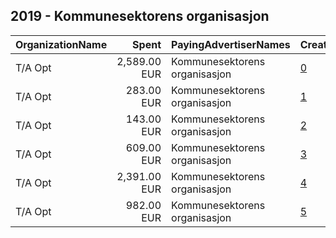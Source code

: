 ## 2019 - Kommunesektorens organisasjon 
|OrganizationName|Spent|PayingAdvertiserNames|CreativeUrls|Impressions|Genders|AgeBrackets|CountryCodes|BillingAddresses|CandidateBallotInformation|
|:---|---:|:---|:---|---:|:---|:---|:---|:---|:---|
|T/A Opt|2,589.00 EUR|Kommunesektorens organisasjon|[0](https://www.snap.com/political-ads/asset/1783cbe17e39a1b1cccdfa5901be63f0dc3ddb51908495f40264eb52079da8da?mediaType=mp4)|1,120,214||20-34|norway|"Øvre Slottsgate 8,Oslo,0157,NO"||
|T/A Opt|283.00 EUR|Kommunesektorens organisasjon|[1](https://www.snap.com/political-ads/asset/5f9b354de58eb2450477761912a4fac79d96f02664f34a52bdb08ad1466f05e6?mediaType=mp4)|122,301||20-34|norway|"Øvre Slottsgate 8,Oslo,0157,NO"||
|T/A Opt|143.00 EUR|Kommunesektorens organisasjon|[2](https://www.snap.com/political-ads/asset/b82db95850cff14956c66cb26fc4ee1f7551571483101ee00f06089ea4ef0028?mediaType=mp4)|74,865||20-34|norway|"Øvre Slottsgate 8,Oslo,0157,NO"||
|T/A Opt|609.00 EUR|Kommunesektorens organisasjon|[3](https://www.snap.com/political-ads/asset/e39f0cb9013c5b2d5b9d986ea64ad455847f2ff442b0553eeff09df6b016c23f?mediaType=mp4)|235,780||20-34|norway|"Øvre Slottsgate 8,Oslo,0157,NO"||
|T/A Opt|2,391.00 EUR|Kommunesektorens organisasjon|[4](https://www.snap.com/political-ads/asset/50ceedb7476c9106df7556e05f721f0cd95281fb51b99d6400d898086df9b960?mediaType=mp4)|1,065,215||20-34|norway|"Øvre Slottsgate 8,Oslo,0157,NO"||
|T/A Opt|982.00 EUR|Kommunesektorens organisasjon|[5](https://www.snap.com/political-ads/asset/f1f493d68bb9985488c736d3e37653b96f549043949848b33db137924ece70e1?mediaType=mp4)|512,788||20-34|norway|"Øvre Slottsgate 8,Oslo,0157,NO"||
